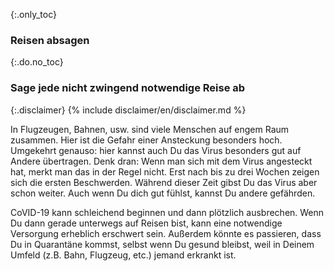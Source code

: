 {:.only_toc}
### Reisen absagen

{:.do.no_toc}

### Sage jede nicht zwingend notwendige Reise ab

{:.disclaimer}
{% include disclaimer/en/disclaimer.md %}


In Flugzeugen, Bahnen, usw. sind viele Menschen auf engem Raum zusammen. Hier ist die Gefahr einer Ansteckung besonders hoch. Umgekehrt genauso: hier kannst auch Du das Virus besonders gut auf Andere übertragen. Denk dran: Wenn man sich mit dem Virus angesteckt hat, merkt man das in der Regel nicht. Erst nach bis zu drei Wochen zeigen sich die ersten Beschwerden. Während dieser Zeit gibst Du das Virus aber schon weiter. Auch wenn Du dich gut fühlst, kannst Du andere gefährden. 

CoVID-19 kann schleichend beginnen und dann plötzlich ausbrechen. Wenn Du dann gerade unterwegs  auf Reisen bist, kann eine notwendige Versorgung erheblich erschwert sein. Außerdem könnte es passieren, dass Du in Quarantäne kommst, selbst wenn Du gesund bleibst, weil in Deinem Umfeld (z.B. Bahn, Flugzeug, etc.) jemand erkrankt ist.
